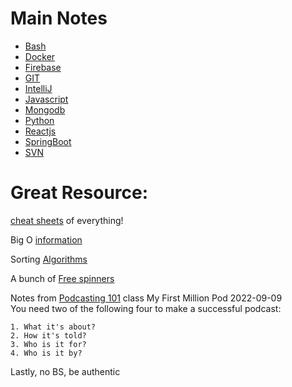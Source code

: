 # Main Notes
- [Bash](bash.md)
- [Docker](docker.md)
- [Firebase](firebase.md)
- [GIT](git.md)
- [IntelliJ](intelliJ.md)
- [Javascript](javascript.md)
- [Mongodb](mongodb.md)
- [Python](python.md)
- [Reactjs](reactjs.md)
- [SpringBoot](springboot.md)
- [SVN](svn.md)

# Great Resource:
[cheat sheets](https://cheat.sh) of everything!

Big O [information](https://www.bigocheatsheet.com)

Sorting [Algorithms](https://www.toptal.com/developers/sorting-algorithms)

A bunch of [Free spinners](https://tobiasahlin.com/spinkit/)

Notes from [Podcasting 101](pdfs%2FPodcasting-101.pdf) class
My First Million Pod 2022-09-09  
You need two of the following four to make a successful podcast:  

	1. What it's about?
	2. How it's told?
	3. Who is it for?
	4. Who is it by?

Lastly, no BS, be authentic 
